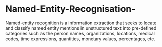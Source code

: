 # Named-Entity-Recognisation-

Named-entity recognition is a information extraction that seeks to locate and classify named entity mentions in unstructured text into pre-defined categories such as the person names, organizations, locations, medical codes, time expressions, quantities, monetary values, percentages, etc.
